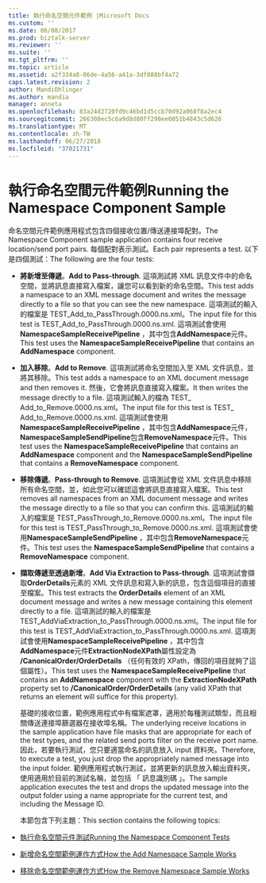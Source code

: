 ```yaml
---
title: 執行命名空間元件範例 |Microsoft Docs
ms.custom: ''
ms.date: 06/08/2017
ms.prod: biztalk-server
ms.reviewer: ''
ms.suite: ''
ms.tgt_pltfrm: ''
ms.topic: article
ms.assetid: a2f334a8-06de-4a56-a41a-3df088bf4a72
caps.latest.revision: 2
author: MandiOhlinger
ms.author: mandia
manager: anneta
ms.openlocfilehash: 83a24d2720fd9c46bd1d5ccb70d92a068f8a2ec4
ms.sourcegitcommit: 266308ec5c6a9d8d80ff298ee6051b4843c5d626
ms.translationtype: MT
ms.contentlocale: zh-TW
ms.lasthandoff: 06/27/2018
ms.locfileid: "37021731"
---
```

# <a name="running-the-namespace-component-sample"></a><span data-ttu-id="fd210-102">執行命名空間元件範例</span><span class="sxs-lookup"><span data-stu-id="fd210-102">Running the Namespace Component Sample</span></span>
<span data-ttu-id="fd210-103">命名空間元件範例應用程式包含四個接收位置/傳送連接埠配對。</span><span class="sxs-lookup"><span data-stu-id="fd210-103">The Namespace Component sample application contains four receive location/send port pairs.</span></span> <span data-ttu-id="fd210-104">每個配對表示測試。</span><span class="sxs-lookup"><span data-stu-id="fd210-104">Each pair represents a test.</span></span> <span data-ttu-id="fd210-105">以下是四個測試：</span><span class="sxs-lookup"><span data-stu-id="fd210-105">The following are the four tests:</span></span>  

- <span data-ttu-id="fd210-106">**將新增至傳遞**。</span><span class="sxs-lookup"><span data-stu-id="fd210-106">**Add to Pass-through**.</span></span> <span data-ttu-id="fd210-107">這項測試將 XML 訊息文件中的命名空間，並將訊息直接寫入檔案，讓您可以看到新的命名空間。</span><span class="sxs-lookup"><span data-stu-id="fd210-107">This test adds a namespace to an XML message document and writes the message directly to a file so that you can see the new namespace.</span></span> <span data-ttu-id="fd210-108">這項測試的輸入的檔案是 TEST_Add_to_PassThrough.0000.ns.xml。</span><span class="sxs-lookup"><span data-stu-id="fd210-108">The input file for this test is TEST_Add_to_PassThrough.0000.ns.xml.</span></span> <span data-ttu-id="fd210-109">這項測試會使用**NamespaceSampleReceivePipeline** ，其中包含**AddNamespace**元件。</span><span class="sxs-lookup"><span data-stu-id="fd210-109">This test uses the **NamespaceSampleReceivePipeline** that contains an **AddNamespace** component.</span></span>  

- <span data-ttu-id="fd210-110">**加入移除**。</span><span class="sxs-lookup"><span data-stu-id="fd210-110">**Add to Remove**.</span></span> <span data-ttu-id="fd210-111">這項測試將命名空間加入至 XML 文件訊息，並將其移除。</span><span class="sxs-lookup"><span data-stu-id="fd210-111">This test adds a namespace to an XML document message and then removes it.</span></span> <span data-ttu-id="fd210-112">然後，它會將訊息直接寫入檔案。</span><span class="sxs-lookup"><span data-stu-id="fd210-112">It then writes the message directly to a file.</span></span> <span data-ttu-id="fd210-113">這項測試輸入的檔為 TEST_ Add_to_Remove.0000.ns.xml。</span><span class="sxs-lookup"><span data-stu-id="fd210-113">The input file for this test is TEST_ Add_to_Remove.0000.ns.xml.</span></span> <span data-ttu-id="fd210-114">這項測試會使用**NamespaceSampleReceivePipeline** ，其中包含**AddNamespace**元件， **NamespaceSampleSendPipeline**包含**RemoveNamespace**元件。</span><span class="sxs-lookup"><span data-stu-id="fd210-114">This test uses the **NamespaceSampleReceivePipeline** that contains an **AddNamespace** component and the **NamespaceSampleSendPipeline** that contains a **RemoveNamespace** component.</span></span>  

- <span data-ttu-id="fd210-115">**移除傳遞**。</span><span class="sxs-lookup"><span data-stu-id="fd210-115">**Pass-through to Remove**.</span></span> <span data-ttu-id="fd210-116">這項測試會從 XML 文件訊息中移除所有命名空間，並，如此您可以確認這會將訊息直接寫入檔案。</span><span class="sxs-lookup"><span data-stu-id="fd210-116">This test removes all namespaces from an XML document message and writes the message directly to a file so that you can confirm this.</span></span> <span data-ttu-id="fd210-117">這項測試的輸入的檔案是 TEST_PassThrough_to_Remove.0000.ns.xml。</span><span class="sxs-lookup"><span data-stu-id="fd210-117">The input file for this test is TEST_PassThrough_to_Remove.0000.ns.xml.</span></span> <span data-ttu-id="fd210-118">這項測試會使用**NamespaceSampleSendPipeline** ，其中包含**RemoveNamespace**元件。</span><span class="sxs-lookup"><span data-stu-id="fd210-118">This test uses the **NamespaceSampleSendPipeline** that contains a **RemoveNamespace** component.</span></span>  

- <span data-ttu-id="fd210-119">**擷取傳遞至透過新增**。</span><span class="sxs-lookup"><span data-stu-id="fd210-119">**Add Via Extraction to Pass-through**.</span></span> <span data-ttu-id="fd210-120">這項測試會擷取**OrderDetails**元素的 XML 文件訊息和寫入新的訊息，包含這個項目的直接至檔案。</span><span class="sxs-lookup"><span data-stu-id="fd210-120">This test extracts the **OrderDetails** element of an XML document message and writes a new message containing this element directly to a file.</span></span> <span data-ttu-id="fd210-121">這項測試的輸入的檔案是 TEST_AddViaExtraction_to_PassThrough.0000.ns.xml。</span><span class="sxs-lookup"><span data-stu-id="fd210-121">The input file for this test is TEST_AddViaExtraction_to_PassThrough.0000.ns.xml.</span></span> <span data-ttu-id="fd210-122">這項測試會使用**NamespaceSampleReceivePipeline** ，其中包含**AddNamespace**元件**ExtractionNodeXPath**屬性設定為 **/CanonicalOrder/OrderDetails** （任何有效的 XPath，傳回的項目就夠了這個屬性）。</span><span class="sxs-lookup"><span data-stu-id="fd210-122">This test uses the **NamespaceSampleReceivePipeline** that contains an **AddNamespace** component with the **ExtractionNodeXPath** property set to **/CanonicalOrder/OrderDetails** (any valid XPath that returns an element will suffice for this property).</span></span>  

  <span data-ttu-id="fd210-123">基礎的接收位置，範例應用程式中有檔案遮罩，適用於每種測試類型，而且相關傳送連接埠篩選器在接收埠名稱。</span><span class="sxs-lookup"><span data-stu-id="fd210-123">The underlying receive locations in the sample application have file masks that are appropriate for each of the test types, and the related send ports filter on the receive port name.</span></span> <span data-ttu-id="fd210-124">因此，若要執行測試，您只要適當命名的訊息放入 input 資料夾。</span><span class="sxs-lookup"><span data-stu-id="fd210-124">Therefore, to execute a test, you just drop the appropriately named message into the input folder.</span></span> <span data-ttu-id="fd210-125">範例應用程式執行測試，並將更新的訊息放入輸出資料夾，使用適用於目前的測試名稱，並包括 「 訊息識別碼 」。</span><span class="sxs-lookup"><span data-stu-id="fd210-125">The sample application executes the test and drops the updated message into the output folder using a name appropriate for the current test, and including the Message ID.</span></span>  

  <span data-ttu-id="fd210-126">本節包含下列主題：</span><span class="sxs-lookup"><span data-stu-id="fd210-126">This section contains the following topics:</span></span>  

- [<span data-ttu-id="fd210-127">執行命名空間元件測試</span><span class="sxs-lookup"><span data-stu-id="fd210-127">Running the Namespace Component Tests</span></span>](../esb-toolkit/running-the-namespace-component-tests.md)  

- [<span data-ttu-id="fd210-128">新增命名空間範例運作方式</span><span class="sxs-lookup"><span data-stu-id="fd210-128">How the Add Namespace Sample Works</span></span>](../esb-toolkit/how-the-add-namespace-sample-works.md)  

- [<span data-ttu-id="fd210-129">移除命名空間範例運作方式</span><span class="sxs-lookup"><span data-stu-id="fd210-129">How the Remove Namespace Sample Works</span></span>](../esb-toolkit/how-the-remove-namespace-sample-works.md)
